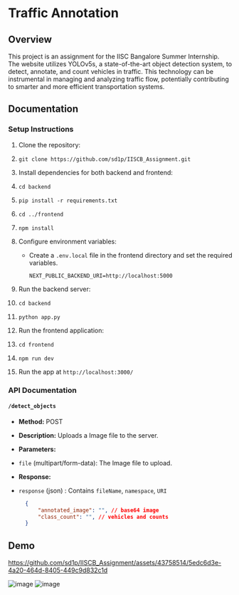 # Traffic Annotation

## Overview

This project is an assignment for the IISC Bangalore Summer Internship.
The website utilizes YOLOv5s, a state-of-the-art object detection
system, to detect, annotate, and count vehicles in traffic. This
technology can be instrumental in managing and analyzing traffic flow,
potentially contributing to smarter and more efficient transportation
systems.

## Documentation

### Setup Instructions

1. Clone the repository:
2. `git clone https://github.com/sd1p/IISCB_Assignment.git`
3. Install dependencies for both backend and frontend:
4. `cd backend`
5. `pip install -r requirements.txt`
6. `cd ../frontend`
7. `npm install`
8. Configure environment variables:
   - Create a `.env.local` file in the frontend directory and set the required variables.

        ```env
        NEXT_PUBLIC_BACKEND_URI=http://localhost:5000
        ```

9. Run the backend server:
10. `cd backend`
11. `python app.py`
12. Run the frontend application:
13. `cd frontend`
14. `npm run dev`
15. Run the app at `http://localhost:3000/`

### API Documentation

#### `/detect_objects`

- **Method:** POST
- **Description:** Uploads a Image file to the server.
- **Parameters:**
- `file` (multipart/form-data): The Image file to upload.
- **Response:**
- `response` (json) : Contains `fileName`, `namespace`, `URI`
  
  ```json
    {
        "annotated_image": "", // base64 image
        "class_count": "", // vehicles and counts
    }
  ```


## Demo
https://github.com/sd1p/IISCB_Assignment/assets/43758514/5edc6d3e-4a20-464d-8405-449c9d832c1d


![image](https://github.com/sd1p/IISCB_Assignment/assets/43758514/e0c97ad4-b3d2-47fb-a4c1-cd93284f10ad)
![image](https://github.com/sd1p/IISCB_Assignment/assets/43758514/fa2e84d2-a72a-4835-9eac-d715a8bbe540)


